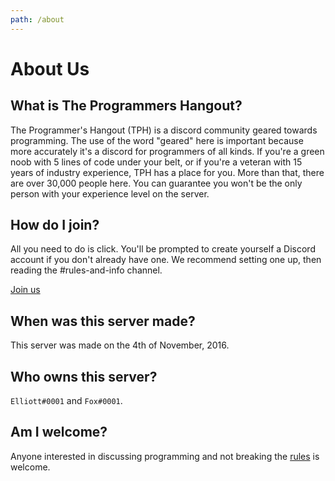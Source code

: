 ```yaml
---
path: /about
---
```


# About Us

## What is The Programmers Hangout?

The Programmer's Hangout (TPH) is a discord community geared towards programming. The use of the word "geared" here is important because more accurately it's a discord for programmers of all kinds. If you're a green noob with 5 lines of code under your belt, or if you're a veteran with 15 years of industry experience, TPH has a place for you. More than that, there are over 30,000 people here. You can guarantee you won't be the only person with your experience level on the server.

## How do I join?

All you need to do is click. You'll be prompted to create yourself a Discord account if you don't already have one. We recommend setting one up, then reading the #rules-and-info channel.

[Join us](https://discord.gg/programming)

## When was this server made?

This server was made on the 4th of November, 2016.

## Who owns this server?

`Elliott#0001` and `Fox#0001`.

## Am I welcome?

Anyone interested in discussing programming and not breaking the [rules](/rules) is welcome.
